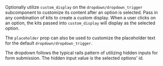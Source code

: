 Optionally utilize `custom_display` on the `dropdown/dropdown_trigger` subcomponent to customize its content after an option is selected. Pass in any combination of kits to create a custom display. When a user clicks on an option, the kits passed into `custom_display` will display as the selected option.

The `placeholder` prop can also be used to customize the placeholder text for the default `dropdown/dropdown_trigger`. 

The dropdown follows the typical rails pattern of utilizing hidden inputs for form submission. The hidden input value is the selected options' id.